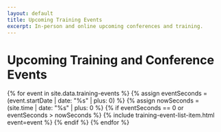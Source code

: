 ```yaml
---
layout: default
title: Upcoming Training Events
excerpt: In-person and online upcoming conferences and training.
---
```


Upcoming Training and Conference Events
========================

<div class="list-group">
  {% for event in site.data.training-events %}
    {% assign eventSeconds = (event.startDate | date: "%s" | plus: 0) %}
    {% assign nowSeconds = (site.time | date: "%s" | plus: 0 %}
    {% if eventSeconds == 0 or eventSeconds > nowSeconds %}     
      {% include training-event-list-item.html event=event %}
    {% endif %}
  {% endfor %}
</div>